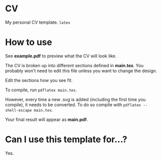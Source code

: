 # CV

My personal CV template.
`latex`

# How to use

See **example.pdf** to preview what the CV will look like.

The CV is broken up into different sections defined in **main.tex**.
You probably won't need to edit this file unless you want to change the design.

Edit the sections how you see fit.

To compile, run `pdflatex main.tex`.

However, every time a new .svg is added (including the first time you compile), it needs to be converted.
To do so compile with `pdflatex --shell-escape main.tex`.

Your final result will appear as **main.pdf**.

# Can I use this template for...?

Yes.
